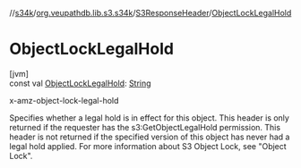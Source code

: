 //[s34k](../../../index.md)/[org.veupathdb.lib.s3.s34k](../index.md)/[S3ResponseHeader](index.md)/[ObjectLockLegalHold](-object-lock-legal-hold.md)

# ObjectLockLegalHold

[jvm]\
const val [ObjectLockLegalHold](-object-lock-legal-hold.md): [String](https://kotlinlang.org/api/latest/jvm/stdlib/kotlin/-string/index.html)

x-amz-object-lock-legal-hold

Specifies whether a legal hold is in effect for this object. This header is only returned if the requester has the s3:GetObjectLegalHold permission. This header is not returned if the specified version of this object has never had a legal hold applied. For more information about S3 Object Lock, see "Object Lock".
